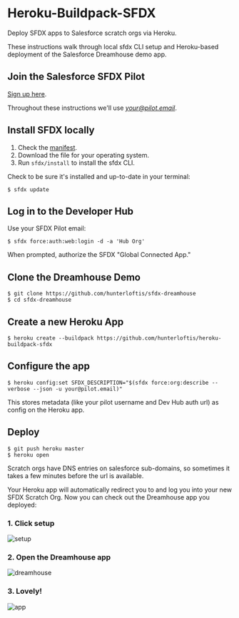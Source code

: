 # Heroku-Buildpack-SFDX

Deploy SFDX apps to Salesforce scratch orgs via Heroku.

These instructions walk through local sfdx CLI setup and
Heroku-based deployment of the Salesforce Dreamhouse demo app.

## Join the Salesforce SFDX Pilot

[Sign up here](http://go.pardot.com/l/27572/2017-01-23/6gh89x).

Throughout these instructions we'll use *your@pilot.email*.

## Install SFDX locally

1. Check the [manifest](https://developer.salesforce.com/media/salesforce-cli/manifest.json).
2. Download the file for your operating system.
3. Run `sfdx/install` to install the sfdx CLI.

Check to be sure it's installed and up-to-date in your terminal:

```
$ sfdx update
```

## Log in to the Developer Hub

Use your SFDX Pilot email:

```
$ sfdx force:auth:web:login -d -a 'Hub Org'
```

When prompted, authorize the SFDX "Global Connected App."

## Clone the Dreamhouse Demo

```
$ git clone https://github.com/hunterloftis/sfdx-dreamhouse
$ cd sfdx-dreamhouse
```

## Create a new Heroku App

```
$ heroku create --buildpack https://github.com/hunterloftis/heroku-buildpack-sfdx
```

## Configure the app

```
$ heroku config:set SFDX_DESCRIPTION="$(sfdx force:org:describe --verbose --json -u your@pilot.email)"
```

This stores metadata (like your pilot username and Dev Hub auth url) as config on the Heroku app.

## Deploy

```
$ git push heroku master
$ heroku open
```

Scratch orgs have DNS entries on salesforce sub-domains,
so sometimes it takes a few minutes before the url is available.

Your Heroku app will automatically redirect you to and log you into your new SFDX Scratch Org.
Now you can check out the Dreamhouse app you deployed:

### 1. Click setup
![setup](https://user-images.githubusercontent.com/364501/27246563-496b3a56-52a7-11e7-85aa-94b92920e993.png)


### 2. Open the Dreamhouse app
![dreamhouse](https://user-images.githubusercontent.com/364501/27246561-4967df32-52a7-11e7-87d1-a2a9875b594b.png)

### 3. Lovely!
![app](https://user-images.githubusercontent.com/364501/27246562-496accb0-52a7-11e7-8340-19c234cf21c3.png)

